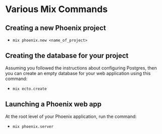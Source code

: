 # Various Mix Commands

## Creating a new Phoenix project

* `mix phoenix.new <name_of_project>`

## Creating the database for your project

Assuming you followed the instructions about configuring Postgres, then you can create an empty database for
your web application using this command:

* `mix ecto.create`

## Launching a Phoenix web app

At the root level of your Phoenix application, run the command:

* `mix phoenix.server`
